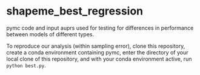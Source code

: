# shapeme_best_regression

pymc code and input auprs used for testing for differences in performance between models of different types.

To reproduce our analysis (within sampling error), clone this repository, create a conda environment containing pymc,
enter the directory of your local clone of this repository, and with your conda environment active,
run `python best.py`.
